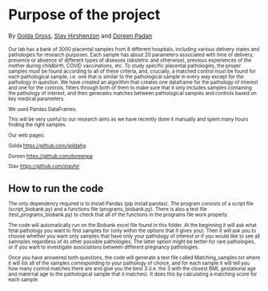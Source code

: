 
# Purpose of the project

<small>By [Golda Gross](https://goldahg.github.io/), [Stav Hirshenzon](https://stavhir.github.io/) and [Doreen Padan](https://doreenpa.github.io/)<small>


Our lab has a bank of 3000 placental samples from 8 different hospitals, including various delivery states and pathologies for research purposes. Each sample has about 20 parameters associated with time of delivery, presence or absence of different types of diseases (obstetric and otherwise), previous experiences of the mother during childbirth, COVID vaccinations, etc. To study specific placental pathologies, the proper samples must be found according to all of these criteria, and, crucially, a matched control must be found for each pathological sample, i.e. one that is similar to the pathological sample in every way except for the pathology in question. We have created an algorithm that creates one dataframe for the pathology of interest and one for the controls, filters through both of them to make sure that it only includes samples containing the pathology of interest, and then generates matches between pathological samples and controls based on key medical parameters. 

We used Pandas DataFrames.

This will be very useful to our research aims as we have recently done it manually and spent many hours finding the right samples.

Our web pages:

Golda https://github.com/goldahg

Doreen https://github.com/doreenpa

Stav https://github.com/stavhir

# How to run the code

The only dependency required is to install Pandas (pip install pandas). The program consists of a script file (script_biobank.py) and a functions file (programs_biobank.py). There is also a test file (test_programs_biobank.py) to check that all of the functions in the programs file work properly.

The code will automatically run on the Biobank excel file found in this folder. At the beginning it will ask what fetal pathology you want to find samples for (only within the options that it gives you). Then it will ask you to choose whether you want only samples that have only your pathology of interest or if you would like to see all samnples regardless of its other possible pathologies. The latter option might be better for rare pathologies, or if you want to investigate associations between different pregnancy pathologies.

Once you have answered both  questions, the code will generate a text file called Matching_samples.txt where it will list all of the samples corresponding to your pathology of choice, and for each sample it will tell you how many control matches there are and give you the best 3 (i.e. the 3 with the closest BMI, gestational age and maternal age to the pathological sample that it matches). It does this by calculating a matching score for each sample.


